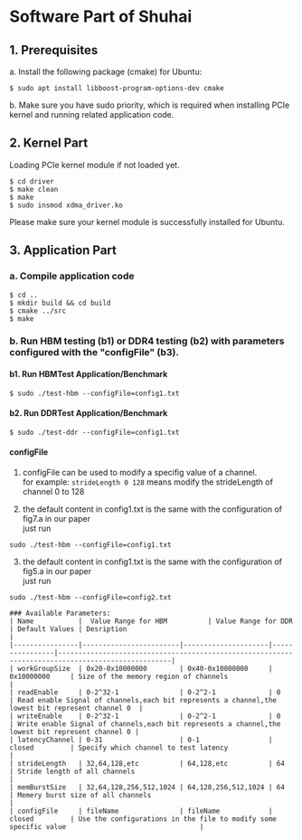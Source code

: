 
# Software Part of Shuhai

## 1. Prerequisites
a. Install the following package (cmake) for Ubuntu:
```
$ sudo apt install libboost-program-options-dev cmake
```
b. Make sure you have sudo priority, which is required when installing PCIe kernel and running related application code. 


## 2. Kernel Part
Loading PCIe kernel module if not loaded yet. 
```
$ cd driver
$ make clean
$ make
$ sudo insmod xdma_driver.ko
```
Please make sure your kernel module is successfully installed for Ubuntu.

## 3. Application Part
### a. Compile application code
```
$ cd ..
$ mkdir build && cd build
$ cmake ../src
$ make
```
### b. Run HBM testing (b1) or DDR4 testing (b2) with parameters configured with the "configFile" (b3).

#### b1. Run HBMTest Application/Benchmark
```
$ sudo ./test-hbm --configFile=config1.txt
```

#### b2. Run DDRTest Application/Benchmark
```
$ sudo ./test-ddr --configFile=config1.txt
```
#### configFile
1. configFile can be used to modify a specifig value of a channel.  
for example: ```strideLength 0 128``` means modify the strideLength of channel 0 to 128  

2. the default content in config1.txt is the same with the configuration of fig7.a in our paper   
just run 
```
sudo ./test-hbm --configFile=config1.txt
``` 


3. the default content in config1.txt is the same with the configuration of fig5.a in our paper  
just run 
```
sudo ./test-hbm --configFile=config2.txt

### Available Parameters:
| Name           |  Value Range for HBM          | Value Range for DDR         | Default Values | Desription                                                                                       |
|----------------|------------------------|---------------------|----------------|--------------------------------------------------------------------------------------------------|
| workGroupSize  | 0x20-0x10000000        | 0x40-0x10000000     | 0x10000000     | Size of the memory region of channels                                                            |
| readEnable     | 0-2^32-1               | 0-2^2-1             | 0              | Read enable Signal of channels,each bit represents a channel,the lowest bit represent channel 0  |
| writeEnable    | 0-2^32-1               | 0-2^2-1             | 0              | Write enable Signal of channels,each bit represents a channel,the lowest bit represent channel 0 |
| latencyChannel | 0-31                   | 0-1                 | closed         | Specify which channel to test latency                                                            |
| strideLength   | 32,64,128,etc          | 64,128,etc          | 64             | Stride length of all channels                                                                    |
| memBurstSize   | 32,64,128,256,512,1024 | 64,128,256,512,1024 | 64             | Memery burst size of all channels                                                                |
| configFile     | fileName               | fileName            | closed         | Use the configurations in the file to modify some specific value                                 |



```
